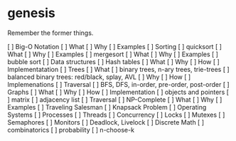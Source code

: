 # genesis
Remember the former things.

[ ] Big-O Notation
  [ ] What
  [ ] Why
  [ ] Examples
[ ] Sorting
  [ ] quicksort
    [ ] What
    [ ] Why
    [ ] Examples
  [ ] mergesort
    [ ] What
    [ ] Why
    [ ] Examples
  [ ] bubble sort
[ ] Data structures
  [ ] Hash tables
    [ ] What
    [ ] Why
    [ ] How
    [ ] Implementatation
  [ ] Trees
    [ ] What
      [ ] binary trees, n-ary trees, trie-trees 
      [ ] balanced binary trees: red/black, splay, AVL
    [ ] Why
    [ ] How
    [ ] Implemenations
    [ ] Traversal
      [ ] BFS, DFS, in-order, pre-order, post-order
  [ ] Graphs
   [ ] What
   [ ] Why
   [ ] How
   [ ] Implementation
    [ ] objects and pointers
    [ ] matrix
    [ ] adjacency list
   [ ] Traversal
[ ] NP-Complete
  [ ] What
  [ ] Why
  [ ] Examples
    [ ] Traveling Salesman
    [ ] Knapsack Problem
[ ] Operating Systems
  [ ] Processes
  [ ] Threads
  [ ] Concurrency
    [ ] Locks
    [ ] Mutexes
    [ ] Semaphores
    [ ] Monitors
    [ ] Deadlock, Livelock
[ ] Discrete Math
  [ ] combinatorics 
  [ ] probability 
  [ ] n-choose-k
